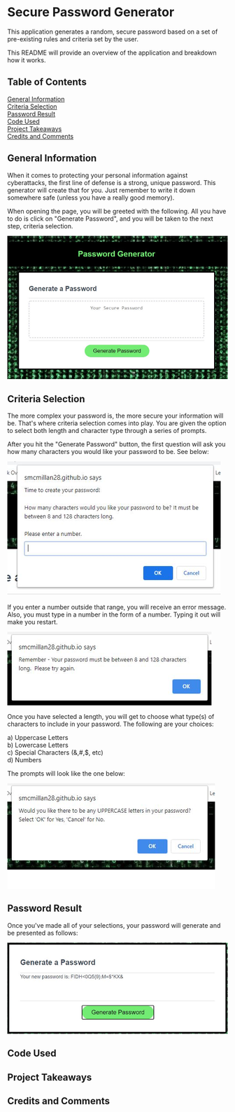 # Secure Password Generator
This application generates a random, secure password based on a set of pre-existing rules and criteria set by the user.

This README will provide an overview of the application and breakdown how it works.

## Table of Contents

[General Information](#general-information)\
[Criteria Selection](#criteria-selection)\
[Password Result](#password-result)\
[Code Used](#code-used)\
[Project Takeaways](#project-takeaways)\
[Credits and Comments](#credits-and-comments)

## General Information
When it comes to protecting your personal information against cyberattacks, the first line of defense is a strong, unique password.  This generator will create that for you.  Just remember to write it down somewhere safe (unless you have a really good memory).

When opening the page, you will be greeted with the following.  All you have to do is click on "Generate Password", and you will be taken to the next step, criteria selection. 

![Main](/Assets/images/pass-gen-background.JPG)

## Criteria Selection
The more complex your password is, the more secure your information will be.  That's where criteria selection comes into play.  You are given the option to select both length and character type through a series of prompts. 

After you hit the "Generate Password" button, the first question will ask you how many characters you would like your password to be.  See below:

![Length](/Assets/images/prompt-1.JPG)

If you enter a number outside that range, you will receive an error message.  Also, you must type in a number in the form of a number.  Typing it out will make you restart.

![Error](/Assets/images/error.JPG)

Once you have selected a length, you will get to choose what type(s) of characters to include in your password.  The following are your choices:

a) Uppercase Letters\
b) Lowercase Letters\
c) Special Characters (&,#,$, etc)\
d) Numbers

The prompts will look like the one below:

![Prompt](/Assets/images/prompt-2.JPG)

## Password Result
Once you've made all of your selections, your password will generate and be presented as follows:

![Password](/Assets/images/password-final.JPG)

## Code Used

## Project Takeaways

## Credits and Comments


